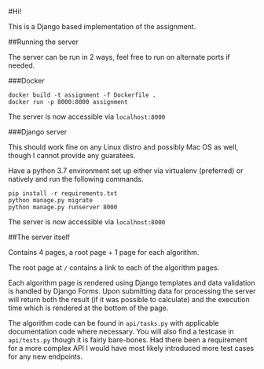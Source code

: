 #Hi!

This is a Django based implementation of the assignment.

##Running the server

The server can be run in 2 ways, feel free to run on alternate ports if needed.

###Docker

```shell script
docker build -t assignment -f Dockerfile .
docker run -p 8000:8000 assignment
```

The server is now accessible via `localhost:8000`

###Django server

This should work fine on any Linux distro and possibly Mac OS as well, though I cannot provide any guaratees.

Have a python 3.7 environment set up either via virtualenv (preferred) or natively and run the following commands.

```shell script
pip install -r requirements.txt
python manage.py migrate
python manage.py runserver 8000
``` 

The server is now accessible via `localhost:8000`

##The server itself

Contains 4 pages, a root page + 1 page for each algorithm.

The root page at `/` contains a link to each of the algorithm pages.

Each algorithm page is rendered using Django templates and data validation is handled by Django Forms. Upon submitting data for processing the server will return both the result (if it was possible to calculate) and the execution time which is rendered at the bottom of the page.

The algorithm code can be found in `api/tasks.py` with applicable documentation code where necessary. You will also find a testcase in `api/tests.py` though it is fairly bare-bones. Had there been a requirement for a more complex API I would have most likely introduced more test cases for any new endpoints.
